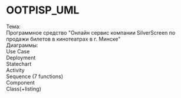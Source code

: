 # OOTPISP_UML
Тема:  
Программное средство "Онлайн сервис компании SilverScreen по продажи билетов в кинотеатрах в г. Минске"  
Диаграммы:  
Use Case  
Deployment  
Statechart  
Activity  
Sequence (7 functions)   
Component   
Class(+listing)
